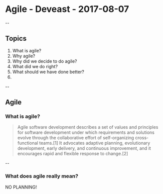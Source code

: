 # Agile - Deveast - 2017-08-07
--
## Topics

1. What is agile?
2. Why agile?
3. Why did we decide to do agile?
4. What did we do right?
5. What should we have done better?
6. 

--

## Agile

### What is agile?
> Agile software development describes a set of values and principles for software development under which requirements and solutions evolve through the collaborative effort of self-organizing cross-functional teams.[1] It advocates adaptive planning, evolutionary development, early delivery, and continuous improvement, and it encourages rapid and flexible response to change.[2]

--

### What does agile really mean?  
NO PLANNING!
